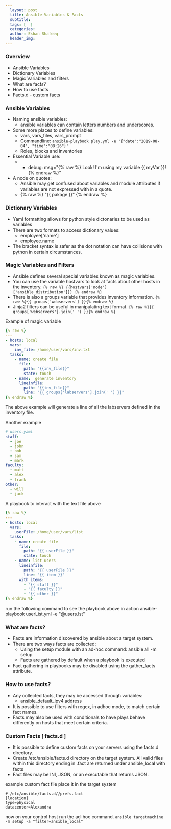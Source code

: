 ```yaml
---
  layout: post
  title: Ansible Variables & Facts
  subtitle:
  tags: [  ]
  categories:
  author: Eshan Shafeeq
  header_img:
---
```


### Overview
* Ansible Variables
* Dictionary Variables
* Magic Variables and filters
* What are facts?
* How to use facts
* Facts.d - custom facts

### Ansible Variables
* Naming ansible variables:
    * ansible variables can contain letters numbers and underscores.
* Some more places to define variables:
    * vars, vars_files, vars_prompt
    * Commandline: `ansible-playbook play.yml -e '{"date":"2019-08-04",
      "time":"08:26"}'`
    * Roles, blocks and inventories
* Essential Variable use:
    * - debug: msg="{% raw %} Look! I'm using my variable {{ myVar }}!{% endraw
      %}"
* A node on quotes:
    * Ansible may get confused about variables and module attributes if
      variables are not expressed with in a quote.
    * {% raw %} "{{ pakage }}" {% endraw %}

### Dictionary Variables
* Yaml formatting allows for python style dictonaries to be used as variables
* There are two formats to access dictionary values:
    * employee['name']
    * employee.name
* The bracket syntax is safer as the dot notation can have collisions with
  python in certain circumstances.

### Magic Variables and Filters
* Ansible defines several special variables known as magic variables.
* You can use the variable hostvars to look at facts about other hosts in the
  inventory.
  `{% raw %} {{hostvars['node']['ansible_distribution']}} {% endraw %}`
* There is also a groups variable that provides inventory information. `{% raw
  %}{{ groups['webservers'] }}{% endraw %}`
* Jinja2 filters can be useful in manipulating text format. `{% raw
  %}{{ groups['webservers'].join(' ') }}{% endraw %}`

Example of magic variable
```yaml
{% raw %}
---
- hosts: local
  vars:
    inv_file: /home/user/vars/inv.txt
  tasks:
    - name: create file
      file:
        path: "{{inv_file}}"
        state: touch
    - name:  generate inventory
      lineinfile:
        path: "{{inv_file}}"
        line: "{{ groups['labservers'].join(' ') }}"
{% endraw %}
```

The above example will generate a line of all the labservers defined in the
inventory file.

Another example
```yaml
# users.yaml
staff:
  - joe
  - john
  - bob
  - sam
  - mark
faculty:
  - matt
  - alex
  - frank
other:
  - will
  - jack
```


A playbook to interact with the text file above
```yaml
{% raw %}
---
- hosts: local
  vars:
    userFile: /home/user/vars/list
  tasks:
    - name: create file
      file:
        path: "{{ userFile }}"
        state: touch
    - name: list users
      lineinfile:
        path: "{{ userFile }}"
        line: "{{ item }}"
      with_items:
        - "{{ staff }}"
        - "{{ faculty }}"
        - "{{ other }}"
{% endraw %}
```

run the following command to see the playbook above in action
ansible-playbook userList.yml -e "@users.lst"

### What are facts?
* Facts are information discovered by ansible about a target system.
* There are two ways facts are collected:
    * Using the setup module with an ad-hoc command: ansible all -m setup
    * Facts are gathered by default when a playbook is executed
* Fact gathering in playbooks may be disabled using the gather_facts attribute.

### How to use facts?
* Any collected facts, they may be accessed through variables:
    * ansible_default_ipv4.address
* It is possible to use filters with regex, in adhoc mode, to match certain
  fact names.
* Facts may also be used with conditionals to have plays behave differently on
  hosts that meet certain criteria.

### Custom Facts [ facts.d ]
* It is possible to define custom facts on your servers using the facts.d
  directory.
* Create /etc/ansible/facts.d directory on the target system. All valid files
  within this directory ending in .fact are returned under ansible_local with
  facts
* Fact files may be INI, JSON, or an executable that returns JSON.

example custom fact file place it in the target system
```fact
# /etc/ansible/facts.d//prefs.fact
[location]
type=physical
datacenter=Alexandra
```

now on your control host run the ad-hoc command.
```ansible targetmachine -m setup -a "filter=ansible_local"```

